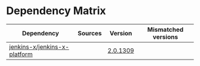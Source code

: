# Dependency Matrix

Dependency | Sources | Version | Mismatched versions
---------- | ------- | ------- | -------------------
[jenkins-x/jenkins-x-platform](https://github.com/jenkins-x/jenkins-x-platform.git) |  | [2.0.1309](https://github.com/jenkins-x/jenkins-x-platform/releases/tag/v2.0.1309) | 
